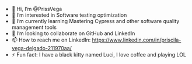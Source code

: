 - 👋 Hi, I’m @PrissVega
- 👀 I’m interested in Software testing optimization
- 🌱 I’m currently learning Mastering Cypress and other software quality management tools
- 💞️ I’m looking to collaborate on GitHub and LinkedIn
- 📫 How to reach me on LinkedIn: https://www.linkedin.com/in/priscila-vega-delgado-211970aa/
- ⚡ Fun fact: I have a black kitty named Luci, I love coffee and playing LOL

<!---
PrissVega/PrissVega is a ✨ special ✨ repository because its `README.md` (this file) appears on your GitHub profile.
You can click the Preview link to take a look at your changes.
--->
